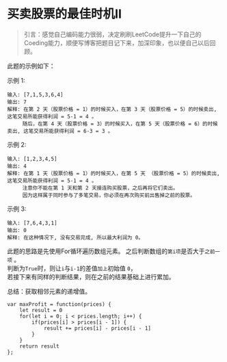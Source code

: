 # 买卖股票的最佳时机Ⅱ

> 引言：感觉自己编码能力很弱，决定刷刷LeetCode提升一下自己的Coeding能力，顺便写博客把题目记下来，加深印象，也以便自己以后回顾。

此题的示例如下：

示例 1:
```
输入: [7,1,5,3,6,4]
输出: 7
解释: 在第 2 天（股票价格 = 1）的时候买入，在第 3 天（股票价格 = 5）的时候卖出, 这笔交易所能获得利润 = 5-1 = 4 。
     随后，在第 4 天（股票价格 = 3）的时候买入，在第 5 天（股票价格 = 6）的时候卖出, 这笔交易所能获得利润 = 6-3 = 3 。
```


示例 2:
```
输入: [1,2,3,4,5]
输出: 4
解释: 在第 1 天（股票价格 = 1）的时候买入，在第 5 天 （股票价格 = 5）的时候卖出, 这笔交易所能获得利润 = 5-1 = 4 。
     注意你不能在第 1 天和第 2 天接连购买股票，之后再将它们卖出。
     因为这样属于同时参与了多笔交易，你必须在再次购买前出售掉之前的股票。
```

示例 3:
```
输入: [7,6,4,3,1]
输出: 0
解释: 在这种情况下, 没有交易完成, 所以最大利润为 0。
```

此题的思路是先使用For循环遍历数组元素。 之后判断数组的`第i项`是否大于`之前一项` 。<br/>
判断为`True`时，则让`i`与`i-1`的差值`加上`初始值 `0`，<br/>
若接下来有同样的判断结果，则在之前的结果基础上进行累加。

总结：获取相邻元素的递增值。
```
var maxProfit = function(prices) {
    let result = 0
    for(let i = 0; i < prices.length; i++) {
        if(prices[i] > prices[i - 1]) {
            result += prices[i] - prices[i - 1]
        }
    }
    return result
};
```


